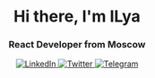 <div id="header" align="center">
	<h1>Hi there, I'm ILya</h1>
	<h3>React Developer from Moscow</h3>
</div>

<div id="socials" align="center">
	<a href="[linkedin-url](https://www.linkedin.com/in/ilya-skobelev-b81432261/)">
		<img src="https://img.shields.io/badge/LinkedIn-blue?style=for-the-badge&logo=linkedin&logoColor=white" alt="LinkedIn"/>
	</a>
	<a href="twitter-url">
		<img src="https://img.shields.io/badge/Twitter-blue?style=for-the-badge&logo=twitter&logoColor=white" alt="Twitter"/>
	</a>
	<a href="telegram-url">
		<img src="https://img.shields.io/badge/Telegram-blue?style=for-the-badge&logo=telegram&logoColor=white" alt="Telegram"/>
	</a>
</div>
